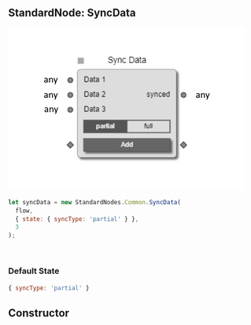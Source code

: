 ## StandardNode: SyncData

<img class="zoomable" alt="SyncData standard node" src="/images/standard-nodes/common/sync-data.png" />

<Hierarchy :extend="{name: 'Node', link: '../../api/classes/node.html'}" />
<br/>

```js
let syncData = new StandardNodes.Common.SyncData(
  flow,
  { state: { syncType: 'partial' } },
  3
);
```

<br/>

### Default State

```js
{ syncType: 'partial' }
```

## Constructor

<Method type="method">
  <template v-slot:signature>
    new SyncData(<strong>flow: </strong><em><Ref to="../../api/classes/flow">Flow</Ref></em>,
    <strong>options?: </strong><em><Ref to="../../api/interfaces/node-creator-options">NodeCreatorOptions</Ref></em>,
    <strong>inputs?: </strong><em>number</em>):
    <em><Ref to="#standardnode-syncdata">SyncData</Ref></em>
  </template>
  <template v-slot:params>
    <Param name="flow">
      <em><Ref to="../../api/classes/flow">Flow</Ref></em>
    </Param>
    <Param name="options?">
      <em><Ref to="../../api/interfaces/node-creator-options">NodeCreatorOptions</Ref></em>
      <template v-slot:default-value>
        <em>{}</em>
      </template>
    </Param>
    <Param name="inputs?">
      <em>number</em>
    </Param>
  </template>
</Method>
